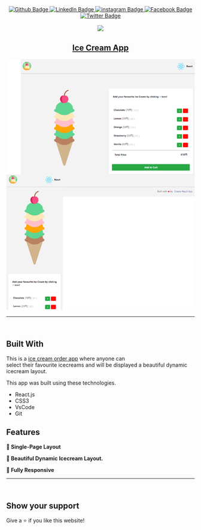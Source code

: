 <div id="badges" align="center">
  <a href="https://github.com/Prasanto19">
    <img src="https://img.shields.io/badge/GitHub-100000?style=for-the-badge&logo=github&logoColor=white" alt="Github Badge"/>
  </a>
  <a href="https://www.linkedin.com/in/prasanto19/">
    <img src="https://img.shields.io/badge/LinkedIn-0077B5?style=for-the-badge&logo=linkedin&logoColor=white" alt="LinkedIn Badge"/>
  </a>
  <a href="https://www.instagram.com/prasanto19">
    <img src="https://img.shields.io/badge/Instagram-E4405F?style=for-the-badge&logo=instagram&logoColor=white" alt="instagram Badge"/>
  </a>
  <a href="https://www.facebook.com/prasanto.cou">
    <img src="https://img.shields.io/badge/Facebook-1877F2?style=for-the-badge&logo=facebook&logoColor=white" alt="Facebook Badge"/>
  </a>
  <a href="https://twitter.com/Prasanto19">
    <img src="https://img.shields.io/badge/Twitter-1DA1F2?style=for-the-badge&logo=twitter&logoColor=white" alt="Twitter Badge"/>
  </a>
</div>
<Br>
<div id="header" align="center">
  <a href="https://react-icecream.netlify.app"><img src="https://media.giphy.com/media/MeJgB3yMMwIaHmKD4z/giphy.gif" width="100"/></a>
</div>
<h2  id="header" align="center" >
  <a  href="https://react-icecream.netlify.app" >Ice Cream App</a>
</h2>
<div >
  <a href="https://react-icecream.netlify.app" target="_blank">
   <img alt="Responsive app image" src="./src/assets/images/react-icecream-readme.png" />
  </a>
</div>
<hr>
<br>

## Built With

This is a <a href="https://react-icecream.netlify.app" target="_blank">ice cream order app</a> where anyone can <br/> select their favourite 
icecreams and will be displayed a beautiful dynamic icecream layout.

This app was built using these technologies.

- React.js
- CSS3
- VsCode
- Git

## Features

**📖 Single-Page Layout**

**🎨 Beautiful Dynamic Icecream Layout.**

**📱 Fully Responsive**
<hr>
<Br>
  
## Show your support
  
Give a ⭐ if you like this website!
